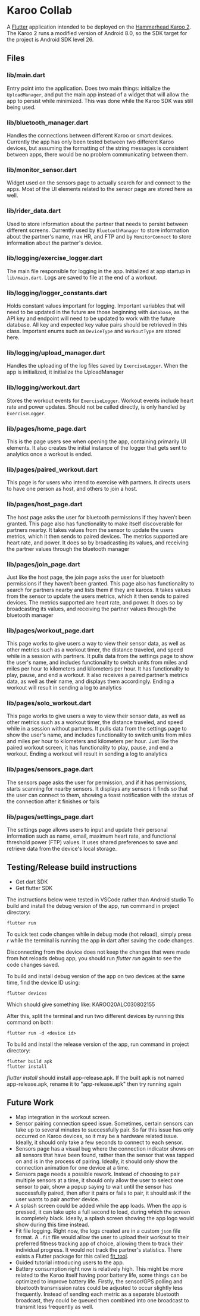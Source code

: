 # Karoo Collab
A [Flutter](https://flutter.dev/) application intended to be deployed on the [Hammerhead Karoo 2](https://www.hammerhead.io/pages/karoo2). The Karoo 2 runs a modified version of Android 8.0, so the SDK target for the project is Android SDK level 26.
## Files
### lib/main.dart
Entry point into the application. Does two main things: initialize the `UploadManager`, and put the main app instead of a widget that will allow the app to persist while minimized. This was done while the Karoo SDK was still being used.
### lib/bluetooth_manager.dart
Handles the connections between different Karoo or smart devices. Currently the app has only been tested between two different Karoo devices, but assuming the formatting of the string messages is consistent between apps, there would be no problem communicating between them.
### lib/monitor_sensor.dart
Widget used on the sensors page to actually search for and connect to the apps. Most of the UI elements related to the sensor page are stored here as well.
### lib/rider_data.dart
Used to store information about the partner that needs to persist between different screens. Currently used by `BluetoothManager` to store information about the partner's name, max HR, and FTP and by `MonitorConnect` to store information about the partner's device.
### lib/logging/exercise_logger.dart
The main file responsible for logging in the app. Initialized at app startup in `lib/main.dart`. Logs are saved to file at the end of a workout.
### lib/logging/logger_constants.dart
Holds constant values important for logging. Important variables that will need to be updated in the future are those beginning with `database`, as the API key and endpoint will need to be updated to work with the future database. All key and expected key value pairs should be retrieved in this class. Important enums such as `DeviceType` and `WorkoutType` are stored here.
### lib/logging/upload_manager.dart
Handles the uploading of the log files saved by `ExerciseLogger`. When the app is initialized, it initialize the UploadManager
### lib/logging/workout.dart
Stores the workout events for `ExerciseLogger`. Workout events include heart rate and power updates. Should not be called directly, is only handled by `ExerciseLogger`.
### lib/pages/home_page.dart
This is the page users see when opening the app, containing primarily UI elements. It also creates the initial instance of the logger that gets sent to analytics once a workout is ended.
### lib/pages/paired_workout.dart
This page is for users who intend to exercise with partners. It directs users to have one person as host, and others to join a host.
### lib/pages/host_page.dart
The host page asks the user for bluetooth permissions if they haven’t been granted. This page also has functionality to make itself discoverable for partners nearby. It takes values from the sensor to update the users metrics, which it then sends to paired devices. The metrics supported are heart rate, and power. It does so by broadcasting its values, and receiving the partner values through the bluetooth manager
### lib/pages/join_page.dart
Just like the host page, the join page asks the user for bluetooth permissions if they haven’t been granted. This page also has functionality to search for partners nearby and lists them if they are karoos. It takes values from the sensor to update the users metrics, which it then sends to paired devices. The metrics supported are heart rate, and power. It does so by broadcasting its values, and receiving the partner values through the bluetooth manager
### lib/pages/workout_page.dart
This page works to give users a way to view their sensor data, as well as other metrics such as a workout timer, the distance traveled, and speed while in a session with partners. It pulls data from the settings page to show the user's name, and includes functionality to switch units from miles and miles per hour to kilometers and kilometers per hour. It has functionality to play, pause, and end a workout. It also receives a paired partner’s metrics data, as well as their name, and displays them accordingly. Ending a workout will result in sending a log to analytics
### lib/pages/solo_workout.dart
This page works to give users a way to view their sensor data, as well as other metrics such as a workout timer, the distance traveled, and speed while in a session without partners. It pulls data from the settings page to show the user's name, and includes functionality to switch units from miles and miles per hour to kilometers and kilometers per hour. Just like the paired workout screen, it has functionality to play, pause, and end a workout. Ending a workout will result in sending a log to analytics
### lib/pages/sensors_page.dart
The sensors page asks the user for permission, and if it has permissions, starts scanning for nearby sensors. It displays any sensors it finds so that the user can connect to them, showing a toast notification with the status of the connection after it finishes or fails
### lib/pages/settings_page.dart
The settings page allows users to input and update their personal information such as name, email, maximum heart rate, and functional threshold power (FTP) values. It uses shared preferences to save and retrieve data from the device's local storage.

## Testing/Release build instructions
* Get dart SDK
* Get flutter SDK

The instructions below were tested in VSCode rather than Android studio
To build and install the debug version of the app, run command in project directory:
```
flutter run
```
To quick test code changes while in debug mode (hot reload), simply press *r* while the terminal is running the app in dart after saving the code changes.

Disconnecting from the device does not keep the changes that were made from hot reloads debug app, you should run *flutter run* again to see the code changes saved. 

To build and install debug version of the app on two devices at the same time, find the device ID using:
```
flutter devices
```
Which should give something like: KAROO20ALC030802155

After this, split the terminal and run two different devices by running this command on both:
```
flutter run -d <device id> 
```
To build and install the release version of the app, run command in project directory:
```
flutter build apk
flutter install 
```
*flutter install* should install app-release.apk. If the built apk is not named app-release.apk, rename it to "app-release.apk" then try running again

## Future Work
* Map integration in the workout screen.
* Sensor pairing connection speed issue. Sometimes, certain sensors can take up to several minutes to successfully pair. So far this issue has only occurred on Karoo devices, so it may be a hardware related issue. Ideally, it should only take a few seconds to connect to each sensor.
* Sensors page has a visual bug where the connection indicator shows on all sensors that have been found, rather than the sensor that was tapped on and is in the process of pairing. Ideally, it should only show the connection animation for one device at a time.
* Sensors page needs a possible rework. Instead of choosing to pair multiple sensors at a time, it should only allow the user to select one sensor to pair, show a popup saying to wait until the sensor has successfully paired, then after it pairs or fails to pair, it should ask if the user wants to pair another device.
* A splash screen could be added while the app loads. When the app is pressed, it can take upto a full second to load, during which the screen is completely black. Ideally, a splash screen showing the app logo would show during this time instead.
* Fit file logging. Right now, the logs created are in a custom `json` file format. A `.fit` file would allow the user to upload their workout to their preferred fitness tracking app of choice, allowing them to track their individual progress. It would not track the partner's statistics. There exists a Flutter package for this called [fit_tool](https://pub.dev/packages/fit_tool).
* Guided tutorial introducing users to the app. 
* Battery consumption right now is relatively high. This might be more related to the Karoo itself having poor battery life, some things can be optimized to improve battery life. Firstly, the sensor/GPS polling and bluetooth transmission rates could be adjusted to occur slightly less frequently. Instead of sending each metric as a separate bluetooth broadcast, they could be queued then combined into one broadcast to transmit less frequently as well. 
